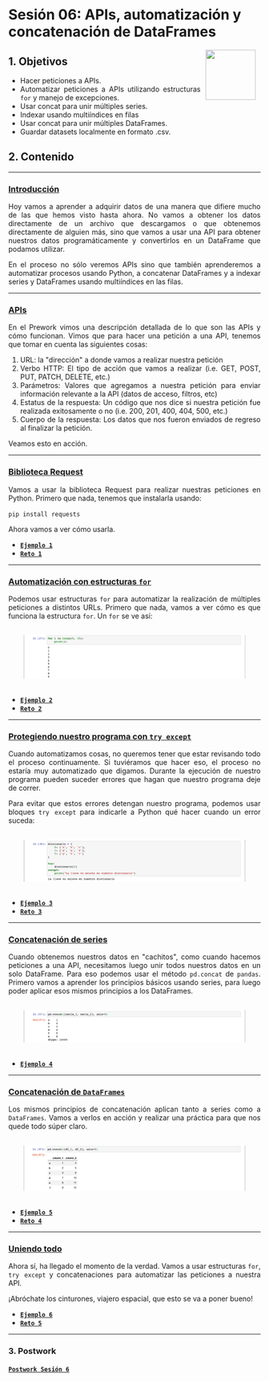 # Sesión 06: APIs, automatización y concatenación de DataFrames

<img src="https://raw.githubusercontent.com/beduExpert/Introduccion-a-Bases-de-Datos-Diciembre-2020/master/imagenes/pizarron.png" align="right" height="100" width="100" hspace="10">
<div style="text-align: justify;">

## 1. Objetivos

- Hacer peticiones a APIs.
- Automatizar peticiones a APIs utilizando estructuras `for` y manejo de excepciones. 
- Usar concat para unir múltiples series.
- Indexar usando multiíndices en filas
- Usar concat para unir múltiples DataFrames.
- Guardar datasets localmente en formato .csv.

## 2. Contenido

---

### <ins>Introducción</ins>

Hoy vamos a aprender a adquirir datos de una manera que difiere mucho de las que hemos visto hasta ahora. No vamos a obtener los datos directamente de un archivo que descargamos o que obtenemos directamente de alguien más, sino que vamos a usar una API para obtener nuestros datos programáticamente y convertirlos en un DataFrame que podamos utilizar.

En el proceso no sólo veremos APIs sino que también aprenderemos a automatizar procesos usando Python, a concatenar DataFrames y a indexar series y DataFrames usando multiíndices en las filas.

---

### <ins>APIs</ins>

En el Prework vimos una descripción detallada de lo que son las APIs y cómo funcionan. Vimos que para hacer una petición a una API, tenemos que tomar en cuenta las siguientes cosas:

1. URL: la "dirección" a donde vamos a realizar nuestra petición
2. Verbo HTTP: El tipo de acción que vamos a realizar (i.e. GET, POST, PUT, PATCH, DELETE, etc.)
3. Parámetros: Valores que agregamos a nuestra petición para enviar información relevante a la API (datos de acceso, filtros, etc)
4. Estatus de la respuesta: Un código que nos dice si nuestra petición fue realizada exitosamente o no (i.e. 200, 201, 400, 404, 500, etc.)
5. Cuerpo de la respuesta: Los datos que nos fueron enviados de regreso al finalizar la petición.

Veamos esto en acción.

>

---

### <ins>Biblioteca Request</ins>

Vamos a usar la biblioteca Request para realizar nuestras peticiones en Python. Primero que nada, tenemos que instalarla usando:

`pip install requests`

Ahora vamos a ver cómo usarla.

>

- [**`Ejemplo 1`**](Ejemplo-01/README.md)
- [**`Reto 1`**](Reto-01/README.md)

---

### <ins>Automatización con estructuras `for`</ins>

Podemos usar estructuras `for` para automatizar la realización de múltiples peticiones a distintos URLs. Primero que nada, vamos a ver cómo es que funciona la estructura `for`. Un `for` se ve así:

<div style="padding: 10px; margin: 20px"><img src='./Imgs/sesion-6_15.png'></div>

>

- [**`Ejemplo 2`**](Ejemplo-02/README.md)
- [**`Reto 2`**](Reto-02/README.md)

---

### <ins>Protegiendo nuestro programa con `try except`</ins>

Cuando automatizamos cosas, no queremos tener que estar revisando todo el proceso continuamente. Si tuviéramos que hacer eso, el proceso no estaría muy automatizado que digamos. Durante la ejecución de nuestro programa pueden suceder errores que hagan que nuestro programa deje de correr.

Para evitar que estos errores detengan nuestro programa, podemos usar bloques `try except` para indicarle a Python qué hacer cuando un error suceda:

<div style="padding: 10px; margin: 20px"><img src='./Imgs/sesion-6_21.png'></div>

>

- [**`Ejemplo 3`**](Ejemplo-03/README.md)
- [**`Reto 3`**](Reto-03/README.md)

---

### <ins>Concatenación de series</ins>

Cuando obtenemos nuestros datos en "cachitos", como cuando hacemos peticiones a una API, necesitamos luego unir todos nuestros datos en un solo DataFrame. Para eso podemos usar el método `pd.concat` de `pandas`. Primero vamos a aprender los principios básicos usando series, para luego poder aplicar esos mismos principios a los DataFrames.

<div style="padding: 10px; margin: 20px"><img src='./Imgs/sesion-6_27.png'></div>

>

- [**`Ejemplo 4`**](Ejemplo-04/README.md)

---

### <ins>Concatenación de `DataFrames`</ins>

Los mismos principios de concatenación aplican tanto a series como a `DataFrames`. Vamos a verlos en acción y realizar una práctica para que nos quede todo súper claro.

<div style="padding: 10px; margin: 20px"><img src='./Imgs/sesion-6_38.png'></div>

>

- [**`Ejemplo 5`**](Ejemplo-05/README.md)
- [**`Reto 4`**](Reto-04/README.md)

---

### <ins>Uniendo todo</ins>

Ahora sí, ha llegado el momento de la verdad. Vamos a usar estructuras `for`, `try except` y concatenaciones para automatizar las peticiones a nuestra API.

¡Abróchate los cinturones, viajero espacial, que esto se va a poner bueno!

>

- [**`Ejemplo 6`**](Ejemplo-06/README.md)
- [**`Reto 5`**](Reto-05/README.md)

---

### 3. Postwork

[**`Postwork Sesión 6`**](Postwork/Readme.md)
